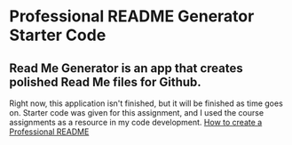 # Professional README Generator Starter Code
## Read Me Generator is an app that creates polished Read Me files for Github.
Right now, this application isn't finished, but it will be finished as time goes on.
Starter code was given for this assignment, and I used the course assignments as a resource in my code development.
[How to create a Professional README](https://coding-boot-camp.github.io/full-stack/github/professional-readme-guide)
